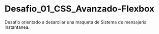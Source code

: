 # Desafio_01_CSS_Avanzado-Flexbox
Desafio orientado a desarollar una maqueta de Sistema de mensajeria instantanea.

